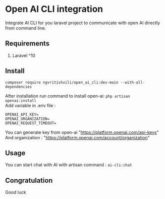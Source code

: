 # Open AI CLI integration

Integrate AI CLI for you laravel project to communicate with open AI directly from command line.

## Requirements
1. Laravel ^10
 
## Install

`composer require ngvritishvili/open_ai_cli:dev-main --with-all-dependencies `

After installation run command to install open-ai: `php artisan openai:install` \
Add variable in .env file : 

`OPENAI_API_KEY=` \
`OPENAI_ORGANIZATION=` \
`OPENAI_REQUEST_TIMEOUT=`

You can generate key from open-ai "https://platform.openai.com/api-keys" \
And organization : "https://platform.openai.com/account/organization" 

## Usage

You can start chat with AI with artisan command : `ai-cli:chat`

## Congratulation
 Good luck